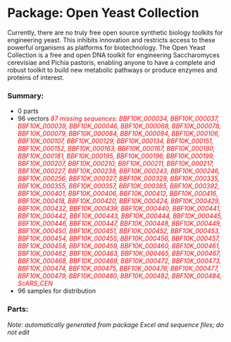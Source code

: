 # Package: Open Yeast Collection

Currently, there are no truly free open source synthetic biology toolkits for engineering yeast. This inhibits innovation and restricts access to these powerful organisms as platforms for biotechnology. The Open Yeast Collection is a free and open DNA toolkit for engineering Saccharomyces cerevisiae and Pichia pastoris, enabling anyone to have a complete and robust toolkit to build new metabolic pathways or produce enzymes and proteins of interest.

### Summary:

- 0 parts
- 96 vectors _<span style="color:red">87 missing sequences: BBF10K_000034, BBF10K_000037, BBF10K_000039, BBF10K_000046, BBF10K_000068, BBF10K_000078, BBF10K_000079, BBF10K_000084, BBF10K_000094, BBF10K_000106, BBF10K_000107, BBF10K_000129, BBF10K_000134, BBF10K_000151, BBF10K_000152, BBF10K_000163, BBF10K_000167, BBF10K_000180, BBF10K_000181, BBF10K_000195, BBF10K_000196, BBF10K_000199, BBF10K_000207, BBF10K_000210, BBF10K_000211, BBF10K_000217, BBF10K_000227, BBF10K_000238, BBF10K_000243, BBF10K_000246, BBF10K_000256, BBF10K_000327, BBF10K_000329, BBF10K_000335, BBF10K_000355, BBF10K_000357, BBF10K_000385, BBF10K_000392, BBF10K_000401, BBF10K_000406, BBF10K_000412, BBF10K_000416, BBF10K_000418, BBF10K_000420, BBF10K_000424, BBF10K_000429, BBF10K_000432, BBF10K_000439, BBF10K_000440, BBF10K_000441, BBF10K_000442, BBF10K_000443, BBF10K_000444, BBF10K_000445, BBF10K_000446, BBF10K_000447, BBF10K_000448, BBF10K_000449, BBF10K_000450, BBF10K_000451, BBF10K_000452, BBF10K_000453, BBF10K_000454, BBF10K_000455, BBF10K_000456, BBF10K_000457, BBF10K_000458, BBF10K_000459, BBF10K_000460, BBF10K_000461, BBF10K_000462, BBF10K_000463, BBF10K_000465, BBF10K_000467, BBF10K_000468, BBF10K_000469, BBF10K_000472, BBF10K_000473, BBF10K_000474, BBF10K_000475, BBF10K_000476, BBF10K_000477, BBF10K_000479, BBF10K_000480, BBF10K_000482, BBF10K_000484, ScARS_CEN</span>_
- 96 samples for distribution

### Parts:


_Note: automatically generated from package Excel and sequence files; do not edit_
